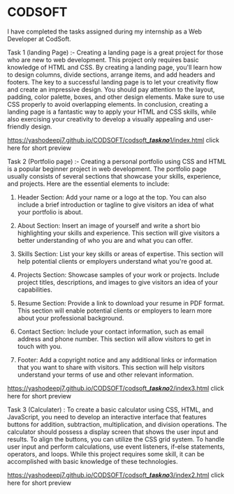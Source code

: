 # CODSOFT
I have completed the tasks assigned during my internship as a Web Developer at CodSoft.

Task 1 (landing Page) :- Creating a landing page is a great project for those who are new to web development. This project only requires basic knowledge of HTML and CSS. By creating a landing page, you'll learn how to design columns, divide sections, arrange items, and add headers and footers. The key to a successful landing page is to let your creativity flow and create an impressive design. You should pay attention to the layout, padding, color palette, boxes, and other design elements. Make sure to use CSS properly to avoid overlapping elements. In conclusion, creating a landing page is a fantastic way to apply your HTML and CSS skills, while also exercising your creativity to develop a visually appealing and user-friendly design.

 https://yashodeepj7.github.io/CODSOFT/codsoft_𝒕𝒂𝒔𝒌𝒏𝒐1/index.html click here for short preview

Task 2 (Portfolio page) :- Creating a personal portfolio using CSS and HTML is a popular beginner project in web development. The portfolio page usually consists of several sections that showcase your skills, experience, and projects. Here are the essential elements to include: 

1. Header Section: Add your name or a logo at the top. You can also include a brief introduction or tagline to give visitors an idea of what your portfolio is about.

2. About Section: Insert an image of yourself and write a short bio highlighting your skills and experience. This section will give visitors a better understanding of who you are and what you can offer.

3. Skills Section: List your key skills or areas of expertise. This section will help potential clients or employers understand what you're good at.

4. Projects Section: Showcase samples of your work or projects. Include project titles, descriptions, and images to give visitors an idea of your capabilities.

5. Resume Section: Provide a link to download your resume in PDF format. This section will enable potential clients or employers to learn more about your professional background.

6. Contact Section: Include your contact information, such as email address and phone number. This section will allow visitors to get in touch with you.

7. Footer: Add a copyright notice and any additional links or information that you want to share with visitors. This section will help visitors understand your terms of use and other relevant information.

https://yashodeepj7.github.io/CODSOFT/codsoft_𝒕𝒂𝒔𝒌𝒏𝒐2/index3.html click here for short preview

Task 3 (Calculater) : To create a basic calculator using CSS, HTML, and JavaScript, you need to develop an interactive interface that features buttons for addition, subtraction, multiplication, and division operations. The calculator should possess a display screen that shows the user input and results. To align the buttons, you can utilize the CSS grid system. To handle user input and perform calculations, use event listeners, if-else statements, operators, and loops. While this project requires some skill, it can be accomplished with basic knowledge of these technologies.

https://yashodeepj7.github.io/CODSOFT/codsoft_𝒕𝒂𝒔𝒌𝒏𝒐3/index2.html  click here for short preview
